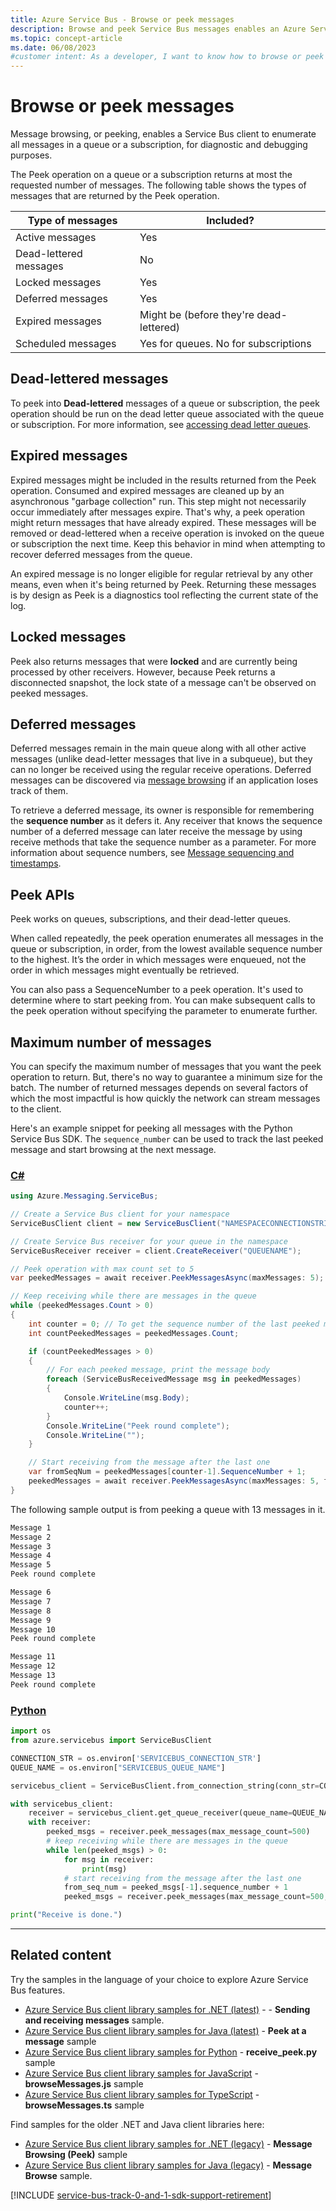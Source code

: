 ```yaml
---
title: Azure Service Bus - Browse or peek messages
description: Browse and peek Service Bus messages enables an Azure Service Bus client to enumerate all messages in a queue or subscription.
ms.topic: concept-article
ms.date: 06/08/2023
#customer intent: As a developer, I want to know how to browse or peek messages in a queue or a subscription, for diagnostic and debugging purposes. 
---
```


# Browse or peek messages
Message browsing, or peeking, enables a Service Bus client to enumerate all messages in a queue or a subscription, for diagnostic and debugging purposes.

The Peek operation on a queue or a subscription returns at most the requested number of messages. The following table shows the types of messages that are returned by the Peek operation. 

| Type of messages | Included? | 
| ---------------- | ----- | 
| Active messages | Yes |
| Dead-lettered messages | No | 
| Locked messages | Yes |
| Deferred messages | Yes | 
| Expired messages |  Might be (before they're dead-lettered) |
| Scheduled messages | Yes for queues. No for subscriptions |

## Dead-lettered messages
To peek into **Dead-lettered** messages of a queue or subscription, the peek operation should be run on the dead letter queue associated with the queue or subscription. For more information, see [accessing dead letter queues](service-bus-dead-letter-queues.md#path-to-the-dead-letter-queue).

## Expired messages
Expired messages might be included in the results returned from the Peek operation. Consumed and expired messages are cleaned up by an asynchronous "garbage collection" run. This step might not necessarily occur immediately after messages expire. That's why, a peek operation might return messages that have already expired. These messages will be removed or dead-lettered when a receive operation is invoked on the queue or subscription the next time. Keep this behavior in mind when attempting to recover deferred messages from the queue. 

An expired message is no longer eligible for regular retrieval by any other means, even when it's being returned by Peek. Returning these messages is by design as Peek is a diagnostics tool reflecting the current state of the log.

## Locked messages
Peek also returns messages that were **locked** and are currently being processed by other receivers. However, because Peek returns a disconnected snapshot, the lock state of a message can't be observed on peeked messages.

## Deferred messages
Deferred messages remain in the main queue along with all other active messages (unlike dead-letter messages that live in a subqueue), but they can no longer be received using the regular receive operations. Deferred messages can be discovered via [message browsing](message-browsing.md) if an application loses track of them.

To retrieve a deferred message, its owner is responsible for remembering the **sequence number** as it defers it. Any receiver that knows the sequence number of a deferred message can later receive the message by using receive methods that take the sequence number as a parameter. For more information about sequence numbers, see [Message sequencing and timestamps](message-sequencing.md).

## Peek APIs
Peek works on queues, subscriptions, and their dead-letter queues. 

When called repeatedly, the peek operation enumerates all messages in the queue or subscription, in order, from the lowest available sequence number to the highest. It’s the order in which messages were enqueued, not the order in which messages might eventually be retrieved.

You can also pass a SequenceNumber to a peek operation. It's used to determine where to start peeking from. You can make subsequent calls to the peek operation without specifying the parameter to enumerate further.

## Maximum number of messages

You can specify the maximum number of messages that you want the peek operation to return. But, there's no way to guarantee a minimum size for the batch. The number of returned messages depends on several factors of which the most impactful is how quickly the network can stream messages to the client. 

Here's an example snippet for peeking all messages with the Python Service Bus SDK. The `sequence_number​` can be used to track the last peeked message and start browsing at the next message.

### [C#](#tab/csharp)

```csharp
using Azure.Messaging.ServiceBus;

// Create a Service Bus client for your namespace
ServiceBusClient client = new ServiceBusClient("NAMESPACECONNECTIONSTRING");

// Create Service Bus receiver for your queue in the namespace
ServiceBusReceiver receiver = client.CreateReceiver("QUEUENAME");

// Peek operation with max count set to 5
var peekedMessages = await receiver.PeekMessagesAsync(maxMessages: 5);

// Keep receiving while there are messages in the queue
while (peekedMessages.Count > 0)
{
    int counter = 0; // To get the sequence number of the last peeked message
    int countPeekedMessages = peekedMessages.Count;

    if (countPeekedMessages > 0)
    { 
        // For each peeked message, print the message body
        foreach (ServiceBusReceivedMessage msg in peekedMessages)
        {
            Console.WriteLine(msg.Body);
            counter++;
        }
        Console.WriteLine("Peek round complete");
        Console.WriteLine("");
    }

    // Start receiving from the message after the last one
    var fromSeqNum = peekedMessages[counter-1].SequenceNumber + 1;
    peekedMessages = await receiver.PeekMessagesAsync(maxMessages: 5, fromSequenceNumber: fromSeqNum);
}
```

The following sample output is from peeking a queue with 13 messages in it. 

```bash
Message 1
Message 2
Message 3
Message 4
Message 5
Peek round complete

Message 6
Message 7
Message 8
Message 9
Message 10
Peek round complete

Message 11
Message 12
Message 13
Peek round complete
```


### [Python](#tab/python)

```python
import os
from azure.servicebus import ServiceBusClient

CONNECTION_STR = os.environ['SERVICEBUS_CONNECTION_STR']
QUEUE_NAME = os.environ["SERVICEBUS_QUEUE_NAME"]

servicebus_client = ServiceBusClient.from_connection_string(conn_str=CONNECTION_STR)

with servicebus_client:
    receiver = servicebus_client.get_queue_receiver(queue_name=QUEUE_NAME, prefetch=500)
    with receiver:
        peeked_msgs = receiver.peek_messages(max_message_count=500)
        # keep receiving while there are messages in the queue
        while len(peeked_msgs) > 0:
            for msg in receiver:
                print(msg)
            # start receiving from the message after the last one
            from_seq_num = peeked_msgs[-1].sequence_number + 1
            peeked_msgs = receiver.peek_messages(max_message_count=500, sequence_number=from_seq_num)

print("Receive is done.")
```

---

## Related content
Try the samples in the language of your choice to explore Azure Service Bus features. 

- [Azure Service Bus client library samples for .NET (latest)](/samples/azure/azure-sdk-for-net/azuremessagingservicebus-samples/) - - **Sending and receiving messages** sample.
- [Azure Service Bus client library samples for Java (latest)](/samples/azure/azure-sdk-for-java/servicebus-samples/) - **Peek at a message** sample
- [Azure Service Bus client library samples for Python](/samples/azure/azure-sdk-for-python/servicebus-samples/)  - **receive_peek.py** sample
- [Azure Service Bus client library samples for JavaScript](/samples/azure/azure-sdk-for-js/service-bus-javascript/)  - **browseMessages.js** sample
- [Azure Service Bus client library samples for TypeScript](/samples/azure/azure-sdk-for-js/service-bus-typescript/) - **browseMessages.ts** sample

Find samples for the older .NET and Java client libraries here:
- [Azure Service Bus client library samples for .NET (legacy)](https://github.com/Azure/azure-service-bus/tree/master/samples/DotNet/Microsoft.Azure.ServiceBus/) - **Message Browsing (Peek)** sample
- [Azure Service Bus client library samples for Java (legacy)](https://github.com/Azure/azure-service-bus/tree/master/samples/Java/azure-servicebus) - **Message Browse** sample. 

[!INCLUDE [service-bus-track-0-and-1-sdk-support-retirement](~/reusable-content/ce-skilling/azure/includes/service-bus-track-0-and-1-sdk-support-retirement.md)]
